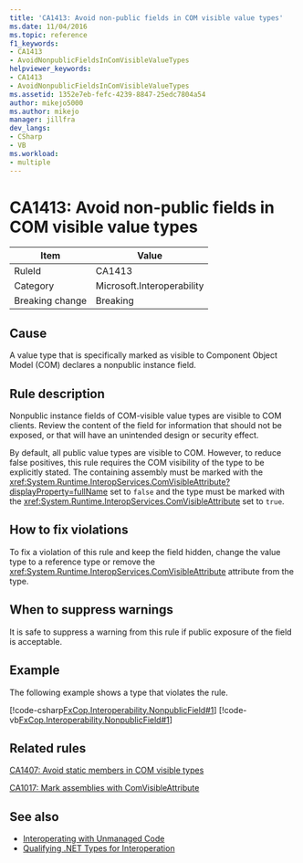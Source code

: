 ```yaml
---
title: 'CA1413: Avoid non-public fields in COM visible value types'
ms.date: 11/04/2016
ms.topic: reference
f1_keywords:
- CA1413
- AvoidNonpublicFieldsInComVisibleValueTypes
helpviewer_keywords:
- CA1413
- AvoidNonpublicFieldsInComVisibleValueTypes
ms.assetid: 1352e7eb-fefc-4239-8847-25edc7804a54
author: mikejo5000
ms.author: mikejo
manager: jillfra
dev_langs:
- CSharp
- VB
ms.workload:
- multiple
---
```

# CA1413: Avoid non-public fields in COM visible value types

|Item|Value|
|-|-|
|RuleId|CA1413|
|Category|Microsoft.Interoperability|
|Breaking change|Breaking|

## Cause
A value type that is specifically marked as visible to Component Object Model (COM) declares a nonpublic instance field.

## Rule description
Nonpublic instance fields of COM-visible value types are visible to COM clients. Review the content of the field for information that should not be exposed, or that will have an unintended design or security effect.

By default, all public value types are visible to COM. However, to reduce false positives, this rule requires the COM visibility of the type to be explicitly stated. The containing assembly must be marked with the <xref:System.Runtime.InteropServices.ComVisibleAttribute?displayProperty=fullName> set to `false` and the type must be marked with the <xref:System.Runtime.InteropServices.ComVisibleAttribute> set to `true`.

## How to fix violations
To fix a violation of this rule and keep the field hidden, change the value type to a reference type or remove the <xref:System.Runtime.InteropServices.ComVisibleAttribute> attribute from the type.

## When to suppress warnings
It is safe to suppress a warning from this rule if public exposure of the field is acceptable.

## Example
The following example shows a type that violates the rule.

[!code-csharp[FxCop.Interoperability.NonpublicField#1](../code-quality/codesnippet/CSharp/ca1413-avoid-non-public-fields-in-com-visible-value-types_1.cs)]
[!code-vb[FxCop.Interoperability.NonpublicField#1](../code-quality/codesnippet/VisualBasic/ca1413-avoid-non-public-fields-in-com-visible-value-types_1.vb)]

## Related rules
[CA1407: Avoid static members in COM visible types](../code-quality/ca1407.md)

[CA1017: Mark assemblies with ComVisibleAttribute](/dotnet/fundamentals/code-analysis/quality-rules/ca1017)

## See also

- [Interoperating with Unmanaged Code](/dotnet/framework/interop/index)
- [Qualifying .NET Types for Interoperation](/dotnet/framework/interop/qualifying-net-types-for-interoperation)
